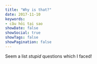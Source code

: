 ```yaml
---
title: "Why is that?"
date: 2017-11-10
keywords:
- câu hỏi tại sao
showDate: false
showSocial: true
showTags: false
showPagination: false
---
```

Seem a list *stupid* questions which I faced!

<!--toc-->
